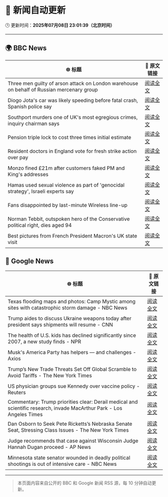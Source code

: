 # 🧠 新闻自动更新

🕒 更新时间：**2025年07月08日 23:01:39（北京时间）**

---

## 🌍 BBC News

| 🌐 标题 | 🔗 原文链接 |
|--------|-------------|
| Three men guilty of arson attack on London warehouse on behalf of Russian mercenary group | [阅读全文](https://www.bbc.com/news/articles/cx2k37x91vlo) |
| Diogo Jota's car was likely speeding before fatal crash, Spanish police say | [阅读全文](https://www.bbc.com/news/articles/cn4l1n45l1xo) |
| Southport murders one of UK's most egregious crimes, inquiry chairman says | [阅读全文](https://www.bbc.com/news/articles/cg5zmlvlrn4o) |
| Pension triple lock to cost three times initial estimate | [阅读全文](https://www.bbc.com/news/articles/cy7nv3pdgr4o) |
| Resident doctors in England vote for fresh strike action over pay | [阅读全文](https://www.bbc.com/news/articles/cren3l8nj8wo) |
| Monzo fined £21m after customers faked PM and King's addresses | [阅读全文](https://www.bbc.com/news/articles/cqjqgxzz8gjo) |
| Hamas used sexual violence as part of 'genocidal strategy', Israeli experts say | [阅读全文](https://www.bbc.com/news/articles/c1mz8gxzg82o) |
| Fans disappointed by last-minute Wireless line-up | [阅读全文](https://www.bbc.com/news/articles/c5ygqz9d955o) |
| Norman Tebbit, outspoken hero of the Conservative political right, dies aged 94 | [阅读全文](https://www.bbc.com/news/articles/c3g9k9l1g3xo) |
| Best pictures from French President Macron's UK state visit | [阅读全文](https://www.bbc.com/news/articles/cp3l90n4n4lo) |

## 📰 Google News

| 🌐 标题 | 🔗 原文链接 |
|--------|-------------|
| Texas flooding maps and photos: Camp Mystic among sites with catastrophic storm damage - NBC News | [阅读全文](https://news.google.com/rss/articles/CBMiugFBVV95cUxOMHdETlB6ZHlRakY0cjd4VldDWnVzdnN6NEZtWXBLRzdMb3I3cTdJUXc5UEwtS2FyeGIxMHFSZVBBNXVTWUpMbzhKV3Jab0FUQlo1YkMyR2dFOHM2NUk1bTNkVUhzWDA1NkZKX0I0RG9YTGZ3eFExekxFcExoM09wRDRlTUU1dVEwb1piYXZxOWRHQ3gyNmdydFBnU3MzX1NyQ2QwUHdrdnNHVklWYTNrbERJMFdJTEVWYlHSAVZBVV95cUxPWFRYNDdNTWlnaXpHNW16bzhrcVBTY3U0ZjVKU2Zhc1lPVElHVjdiZHdWYkhqMlZVTjZaeEpodmQwb1JKV1ktaXM4Z1lKZm1jT1c2WGNlQQ?oc=5) |
| Trump aides to discuss Ukraine weapons today after president says shipments will resume - CNN | [阅读全文](https://news.google.com/rss/articles/CBMic0FVX3lxTE01cUNtWkVSNU9XRUNaaHJyME54OVZlclBfU21wVHVyU045X0JsVjRrQkk3SFdTYmNWaWFUNGZzUUZSZkl6NzBzZWdxX01uSlhpMk5oYS1FRE1OWk5tYmJsb2JFT2RiN1p4OW5qeTdZUXROMjTSAXhBVV95cUxOcFFWaTRPZXhhcEdRUy1FaGZVTmNRUTRsalMyb2FqV3F0djBJSlh6NHlYNWU5aUxmZW96eDJzdmJnbzdkTmNldW8zbkRicDNPT1ZtWXpOZlo4d08wWUd0Y2g2OURKeXlzNXlITjNUcGd0TllmNUlISks?oc=5) |
| The health of U.S. kids has declined significantly since 2007, a new study finds - NPR | [阅读全文](https://news.google.com/rss/articles/CBMirAFBVV95cUxQSnpBQjBiT2ZsZWExQ0FObnlmakp6Nk5Ec1dXdUd5OVE0amVxRXBCc0xtSTBiU1JCd1BmVHpkYktnMEl5VFZtSnlBUWVlcXNJcm5IaXVaMFdUNzBJb3VKUDU4MF96cXdSdXBOb1JMZDNrMFRJYkVSWUk0Y0dlR1JaRDFCVHg3Tkw2eWRKY1JGcE41OEdMZzNHUnFoOHZudmVFaFdIdzA3ZVNrVVVL?oc=5) |
| Musk's America Party has helpers — and challenges - Axios | [阅读全文](https://news.google.com/rss/articles/CBMigAFBVV95cUxOZGo4UXpIeXRjVFJDTEhxa0xVenAxTVZVTFFPYzZqVWFNWVhpZjdVa193ZlY1eHBHeTVqeHdyQ1Z4ZXhWbkhSR0ExcnIyTW16cmoxLVpJRlNzUUZSZGs1TGpmSDVOVFNRN0VfMExVWlR1VHFFc3lFWHFMZDFMSy0ySw?oc=5) |
| Trump’s New Trade Threats Set Off Global Scramble to Avoid Tariffs - The New York Times | [阅读全文](https://news.google.com/rss/articles/CBMiggFBVV95cUxQSkE1OUFRcjdyMVVUMkRUM3k3emxUTGZIekZBbFJKTXJndUxtOVRxTGY5Q3ByYXdReUY1SjBhMWtRR0NCeV9uSEo5Q09tRTR3aktGM2MtQkRsamE1Ny1ZTnM3QXpMMENyUVAwYUx5OWhoQVhqc21JanRyYk13TUZkcjRB?oc=5) |
| US physician groups sue Kennedy over vaccine policy - Reuters | [阅读全文](https://news.google.com/rss/articles/CBMipAFBVV95cUxOYnkxcEJXaEtTR2dtXzhPcWs2a3NZQjh0Y0xyZ1RWMXVYeGhtWEVzaU5qZ0t0bExtcDJyN0pQVk9RblV2Z1JKQ0s3QVBmajcxQ19UaW8yY2pLS3JaSGlDektGSTU0d0YwemhhQng0YVU2YzQ0Rm04cVNOZjR4Um1pUUtmQ3g0ZWpxN3BCNWFzNjVZMmI0ZXIzSDJWdEdNQmV5ZVFPaw?oc=5) |
| Commentary: Trump priorities clear: Derail medical and scientific research, invade MacArthur Park - Los Angeles Times | [阅读全文](https://news.google.com/rss/articles/CBMi6gFBVV95cUxQeGNPemEzX2dXQW5MbmdZdUtVc21IVlFrMm1NU0M2Q3R6cHpUaDlQY0VWaGdDVG56RFFBNVdUemprTGJOc21QbDhRQy1YS1dQcU9xQURFb1ZJNVZ0blZ5VXhUVFo1UWc5V3NwT3hFZlhvdVlzMzlHS2J0cFZXZHkwdFROTUNMQXg1Q2R3UmdqRFFLSjZPT1gwMzBnY2ZZYkN0NGhPODFlb2JLWmROR3N2eFBKZHB2cFBCTjR4TC0wOFBSUm9VV29lUHhFUWlyVl81dEtJWUJfVlZUMmkzdkdySkRkWWczX211alE?oc=5) |
| Dan Osborn to Seek Pete Ricketts’s Nebraska Senate Seat, Stressing Class Issues - The New York Times | [阅读全文](https://news.google.com/rss/articles/CBMiyAFBVV95cUxOTXBwdUhVYUdfQ3dUYWJwVnRqODBMZTJMOEE2Mzh5UzRmNkZ6U0N3X2hCTmI0NmlWckpGNklIcEZNX1lodkVxNnZwTXN3dThDX0wxYmY1anJHeU1nQ0l6VFpacGtlYjZLc25ZU2JTaWZIVzZ1d0dQOThkbF9qN0ZYRmtjTXVIMXZyS3J5SC1BNUVVNXp4MTU5UkxsWlFwWllCeGV1RUJISUVUU3pxZE11bXZrN1JKYnRsQ3B6d05CekRwQ3ZqeGdJYw?oc=5) |
| Judge recommends that case against Wisconsin Judge Hannah Dugan proceed - AP News | [阅读全文](https://news.google.com/rss/articles/CBMitgFBVV95cUxPQ1gtVVRFaHJGQkJIc3NQVEJKZnEzbW9LQldVUVoyX0REV2ZFckdpVEhJUDVnMGlBLWxod3lwLXJUWFNGeTJJaDRUQzZZZ014NWYtN2FSLTRXUTdWbzJWZlNnZDlNYkoyQTA2T3IxUlJGRUFHbUx6c3RvSHRhUTJMMXRBS3FOZVpiT1FJbllqZnFkMDU3VV9GQjgxaWY2UkU3YVJSQnZqUzVCeENHUkxYYjhYR0xiZw?oc=5) |
| Minnesota state senator wounded in deadly political shootings is out of intensive care - NBC News | [阅读全文](https://news.google.com/rss/articles/CBMitAFBVV95cUxOektQZkJmeW43bS1DeVJjZGJDYjV4NjUzMm5lTU5WRnlJN0RvZFFnT1IybDdlZVk1VUdXUTIyUnVENzFwLURRRWNLWG92ZG9MbTBzaEZqMUQtanh2eU1VQk50dHgtaUpvMThOd1k1UXpEYnYwckxkbUkwUXBkM0Z4VW5GeWpWMXRMWXNRZDJrT2xoMVpsY21WOUFjLWpZb0hUbmRUaXBnejFGamlLTFFsNDE5b0fSAVZBVV95cUxOSmRIY2xUOGZxR01kbm5SRzY4LXdqbDNHVDVjcC1wZWFMY0pfTVZGYlFmTEdkZkRUV2xyc1QwTHdTQUdURnVlU1M5UDZDdlJvODZWY1QtUQ?oc=5) |

---
> 本页面内容来自公开的 BBC 和 Google 新闻 RSS 源，每 10 分钟自动更新。